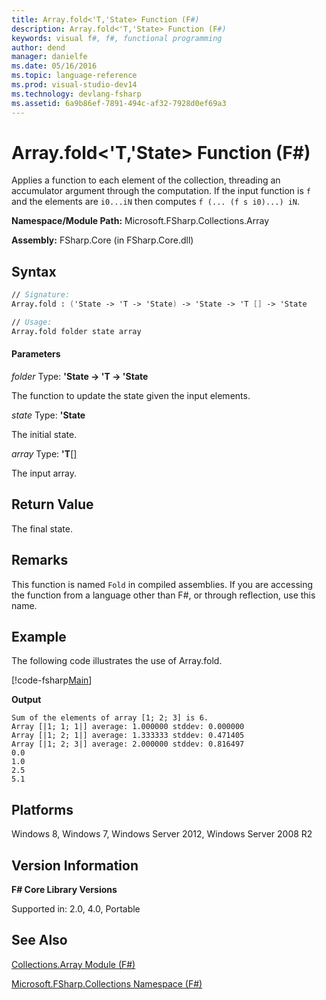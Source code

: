```yaml
---
title: Array.fold<'T,'State> Function (F#)
description: Array.fold<'T,'State> Function (F#)
keywords: visual f#, f#, functional programming
author: dend
manager: danielfe
ms.date: 05/16/2016
ms.topic: language-reference
ms.prod: visual-studio-dev14
ms.technology: devlang-fsharp
ms.assetid: 6a9b86ef-7891-494c-af32-7928d0ef69a3 
---
```


# Array.fold<'T,'State> Function (F#)

Applies a function to each element of the collection, threading an accumulator argument through the computation. If the input function is `f` and the elements are `i0...iN` then computes `f (... (f s i0)...) iN`.

**Namespace/Module Path:** Microsoft.FSharp.Collections.Array

**Assembly:** FSharp.Core (in FSharp.Core.dll)


## Syntax

```fsharp
// Signature:
Array.fold : ('State -> 'T -> 'State) -> 'State -> 'T [] -> 'State

// Usage:
Array.fold folder state array
```

#### Parameters
*folder*
Type: **'State -&gt; 'T -&gt; 'State**


The function to update the state given the input elements.


*state*
Type: **'State**


The initial state.


*array*
Type: **'T**[[]](https://msdn.microsoft.com/library/def20292-9aae-4596-9275-b94e594f8493)


The input array.

## Return Value

The final state.

## Remarks
This function is named `Fold` in compiled assemblies. If you are accessing the function from a language other than F#, or through reflection, use this name.

## Example

The following code illustrates the use of Array.fold.

[!code-fsharp[Main](snippets/fsarrays/snippet32.fs)]

**Output**

```
Sum of the elements of array [1; 2; 3] is 6.
Array [|1; 1; 1|] average: 1.000000 stddev: 0.000000
Array [|1; 2; 1|] average: 1.333333 stddev: 0.471405
Array [|1; 2; 3|] average: 2.000000 stddev: 0.816497
0.0
1.0
2.5
5.1
```

## Platforms
Windows 8, Windows 7, Windows Server 2012, Windows Server 2008 R2


## Version Information
**F# Core Library Versions**

Supported in: 2.0, 4.0, Portable

## See Also
[Collections.Array Module &#40;F&#35;&#41;](Collections.Array-Module-%5BFSharp%5D.md)

[Microsoft.FSharp.Collections Namespace &#40;F&#35;&#41;](Microsoft.FSharp.Collections-Namespace-%5BFSharp%5D.md)